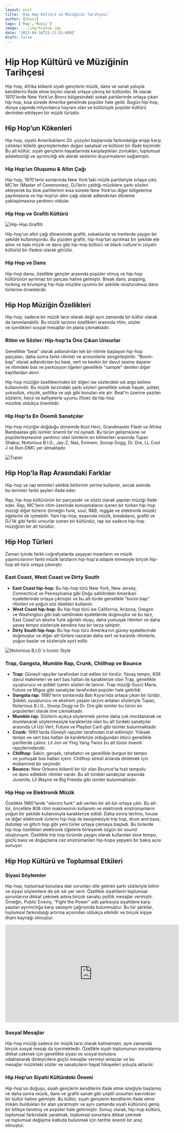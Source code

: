 ```yaml
---
layout: post
title: 'Hip Hop Kültürü ve Müziğinin Tarihçesi'
author: [Ghost]
tags: ['Rap','Music']
image:  ../img/hiphop.jpg
date: '2023-04-16T15:11:55.000Z'
draft: false
---
```


Hip Hop Kültürü ve Müziğinin Tarihçesi
======================================

Hip-hop, Afrika kökenli siyah gençlerin müzik, dans ve sanat yoluyla kendilerini ifade etme biçimi olarak ortaya çıkmış bir kültürdür. İlk olarak 1970'lerde New York’un Bronx bölgesindeki sokak partilerinde ortaya çıkan hip-hop, kısa sürede Amerika genelinde popüler hale geldi. Bugün hip-hop, dünya çapında milyonlarca hayranı olan ve kültürüyle popüler kültürü derinden etkileyen bir müzik türüdür.

Hip Hop’un Kökenleri
------------------------

Hip-hop, siyahi Amerikalıların 20. yüzyılın başlarında farkındalığa erişip karşı çıktıkları kölelik geçmişlerinden doğan sanatsal ve kültürel bir ifade biçimidir. Bu alt kültür; siyah gençlerin hayatlarında karşılaştıkları zorlukları, toplumsal adaletsizliği ve ayrımcılığı ele alarak seslerini duyurmalarını sağlamıştır.

### Hip Hop’un Oluşumu & Altın Çağı

Hip-hop, 1970'lerin sonlarında New York'taki müzik partileriyle ortaya çıktı. MC’ler (Master of Ceremonies), DJ’lerin çaldığı müziklere şarkı sözleri ekleyerek bu blok partilerinin kısa sürede New York’un diğer bölgelerine yayılmasına ve hip-hop’un altın çağı olarak adlandırılan döneme yaklaşılmasına yardımcı oldular.

### Hip Hop ve Grafiti Kültürü

![Hip-Hop Graffiti](https://new.waccglobal.org/wp-content/uploads/wacc-global/Images/Articles/1-south-africa-620.png)

Hip-hop'un altın çağı döneminde grafiti, sokaklarda ve trenlerde yaygın bir şekilde kullanılıyordu. Bu yüzden grafiti, hip-hop’tan ayrılmaz bir şekilde ele alınır ve tıpkı müzik ve dans gibi hip-hop kültürü ve black culture'ın (siyahi kültürü) bir ifadesi olarak görülür.

### Hip Hop ve Dans

Hip-hop dansı, özellikle gençler arasında popüler olmuş ve hip-hop kültürünün ayrılmaz bir parçası haline gelmiştir. Break dans, popping, locking ve krumping hip-hop müzikle uyumlu bir şekilde oluşturulmuş dans türlerine örneklerdir. 

Hip Hop Müziğin Özellikleri
-------------------------------

Hip-hop, sadece bir müzik tarzı olarak değil aynı zamanda bir kültür olarak da tanımlanabilir. Bu müzik tarzının özellikleri arasında ritim, sözler ve içerdikleri sosyal mesajllar ön plana çıkmaktadır.

### Ritim ve Sözler: Hip-hop’ta Öne Çıkan Unsurlar

Genellikle “beat” olarak adlandırılan tek bir ritimle başlayan hip-hop parçaları, daha sonra farklı ritimler ve armonilerle zenginleştirilir. "Boom-bap" olarak adlandırılan bu beat, sert ve keskin bir davul sesine dayanır ve ritimdeki bas ve perküsyon öğeleri genellikle "sample" denilen diğer kayıtlardan alınır.

Hip-hop müziğin özelliklerinden bir diğeri ise sözlerdeki sık argo kelime kullanımıdır. Bu müzik tarzındaki şarkı sözleri genellikle sokak hayatı, şiddet, yoksulluk, ırkçılık, politika ve aşk gibi konuları ele alır. Beat'in üzerine yazılan sözlerin, hece ve kafiyelerle uyumu (flow) da hip-hop müzikte oldukça önemlidir.

### Hip Hop’ta En Önemli Sanatçılar

Hip-hop müziğin doğduğu dönemde Kool Herc, Grandmaster Flash ve Afrika Bambaataa gibi isimler önemli bir rol oynadı. Bu türün gelişmesine ve popülerleşmesine yardımcı olan isimlerin en bilinenleri arasında Tupac Shakur, Notorious B.I.G., Jay-Z, Nas, Eminem, Snoop Dogg, Dr. Dre, LL Cool J ve Run-DMC yer almaktadır.

![Tupac](https://i.pinimg.com/564x/cf/8f/56/cf8f56e08737a241e650adbaa9d3266c.jpg)

Hip Hop’la Rap Arasındaki Farklar
-------------------------------------

Hip-hop ve rap terimleri sıklıkla birbirinin yerine kullanılır, ancak aslında bu terimler farklı şeyleri ifade eder.

Rap, hip-hop kültürünün bir parçasıdır ve sözlü olarak yapılan müziği ifade eder. Rap, MC'lerin ritim üzerinde konuşmalarını içeren bir türken hip-hop müziği diğer türlerin (örneğin funk, soul, R&B, reggae ve elektronik müzik) öğelerini de içerebilir. Yani hip-hop; esasında müzik, breakdans, grafiti ve DJ'lik gibi farklı unsurlar içeren bir kültürdür, rap ise sadece hip-hop müziğinin bir alt türüdür.

Hip Hop Türleri
---------------

Zaman içinde farklı coğrafyalarda yaşayan insanların ve müzik yapımcılarının farklı müzik tarzlarını hip-hop'a adapte etmesiyle birçok hip-hop alt-türü ortaya çıkmıştır.

### East Coast, West Coast ve Dirty South

*   **East Coast hip-hop:** Bu hip-hop türü New York, New Jersey, Connecticut ve Pennsylvania gibi Doğu sahilindeki Amerikan eyaletlerinde ortaya çıkmıştır ve bu alt-türde genellikle "boom bap" ritimleri ve yoğun söz öbekleri kullanılır.
*   **West Coast hip-hop:** Bu hip-hop türü ise California, Arizona, Oregon ve Washington gibi batı sahilindeki eyaletlerde doğmuştur ve bu tarz, East Coast'un aksine funk ağırlıklı oluşu, daha yumuşak ritimleri ve daha yavaş tempo sözleriyle kendine has bir tarza sahiptir.
*   **Dirty South hip-hop:** Bu hip-hop türü Amerika’nın güney eyaletlerinde doğmuştur ve diğer alt-türlere nazaran daha sert ve karanlık ritimlerle, yoğun baslar ve sözleriyle ayırt edilir.

![Notorious B.I.G.'s Iconic Style](https://images.paramount.tech/uri/mgid:arc:imageassetref:bet.com:27840536-4924-11e7-a442-0e40cf2fc285?quality=0.7&gen=ntrn&legacyStatusCode=true)

### Trap, Gangsta, Mumble Rap, Crunk, Chillhop ve Bounce

*   **Trap:** Güneyli rapçiler tarafından icat edilen bir türdür. Yavaş tempo, 808 davul makineleri ve sert bas hatları ile karakterize olan Trap, genellikle uyuşturucu ve şiddet içeren sözleri ile tanınır. Trap müziği Gucci Mane, Future ve Migos gibi sanatçılar tarafından popüler hale getirildi.
*   **Gangsta rap:** 1980'lerin sonlarında Batı Kıyısı’nda ortaya çıkan bir türdür. Şiddet, uyuşturucu ve ekstrem yaşam tarzını anlatan sözleriyle Tupac, Notorious B.I.G., Snoop Dogg ve Dr. Dre gibi isimler bu türün en popülerleri olarak öne çıkmaktadır.
*   **Mumble rap:** Sözlerin açıkça söylenmek yerine daha çok mırıldanarak ve mumlanarak söylenmesiyle karakterize olan bu alt türdeki sanatçılar arasında Lil Uzi Vert, Future ve Playboi Carti gibi isimler bulunmaktadır.
*   **Crunk:** 1990'larda Güneyli rapçiler tarafından icat edilmiştir. Yüksek tempo ve sert bas hatları ile karakterize olduğundan ötürü genellikle partilerde çalınır. Lil Jon ve Ying Yang Twins bu alt türün önemli rapçilerindendir.
*   **Chillhop:** Sakin, gevşek, rahatlatıcı ve genellikle durgun bir tempo ve yumuşak bas hatları içerir. Chillhop stresli anlarda dinlemek için mükemmel bir seçimdir.
*   **Bounce:** New Orleans kökenli bir tür olan Bounce'ta hızlı tempolu ve dans edilebilir ritimler vardır. Bu alt türdeki sanatçılar arasında Juvenile, Lil Wayne ve Big Freedia gibi isimler bulunmaktadır.

### Hip Hop ve Elektronik Müzik

Özellikle 1980'lerde "electro funk" adı verilen bir alt-tür ortaya çıktı. Bu alt-tür, öncelikle 808 ritim makinesinin kullanımı ve elektronik enstrümanların yoğun bir şekilde kullanımıyla karakterize edildi. Daha sonra techno, house ve diğer elektronik türlerin hip-hop ile kesişmesiyle trip hop, drum and bass, dubstep ve glitch hop gibi yeni türler ortaya çıkmaya başladı. Bu türlerde hip-hop özellikleri elektronik öğelerle birleşerek özgün bir sound oluşturuyor. Özellikle trip hop türünde yaygın olarak kullanılan slow tempo, güçlü bass ve doğaçlama caz enstrümanları hip-hopa yepyeni bir bakış açısı sunuyor.

 Hip Hop Kültürü ve Toplumsal Etkileri
-----------------------------------------

### Siyasi Söylemler

Hip-hop, toplumsal konulara dair sorunları dile getiren şarkı sözleriyle bilinir ve siyasi söylemlere de sık sık yer verir. Özellikle siyahilerin toplumsal sorunlarına dikkat çekmek adına birçok sanatçı politik mesajlar vermiştir. Örneğin, Public Enemy, “Fight the Power” adlı şarkısıyla siyahilere karşı yapılan ayrımcılığa karşı savaşım çağrısında bulunmuştur. Bu tür şarkılar, toplumsal farkındalığı artırma açısından oldukça etkilidir ve birçok kişiye ilham kaynağı olmuştur.

<iframe width="560" height="315" src="https://www.youtube.com/embed/mmo3HFa2vjg" frameborder="0" allowfullscreen></iframe>

### Sosyal Mesajlar

Hip-hop müziği sadece bir müzik tarzı olarak kalmamıştır, aynı zamanda birçok sosyal mesajı da içermektedir. Özellikle siyah toplumunun sorunlarına dikkat çekmek için genellikle siyasi ve sosyal konulara odaklanarak dinleyicilere güçlü mesajlar vermeyi amaçlar ve bu mesajlar müzikteki sözler ve sanatçıların hayat hikayeleri yoluyla aktarılır. 

### Hip Hop’un Siyahi Kültürdeki Önemi

Hip-hop'un doğuşu, siyah gençlerin kendilerini ifade etme isteğiyle başlamış ve daha sonra müzik, dans ve grafiti sanatı gibi çeşitli unsurları barındıran bir kültür haline gelmiştir. Bu kültür, siyah gençlerin kendilerini ifade etme imkânı buldukları bir alan yaratmıştır ve aynı zamanda siyah kültürünü geniş bir kitleye tanıtmış ve popüler hale getirmiştir. Sonuç olarak, hip-hop kültürü, toplumsal farkındalık yaratmak, toplumsal sorunlara dikkat çekmek ve toplumsal değişime katkıda bulunmak için tarihte önemli bir araç olmuştur.
